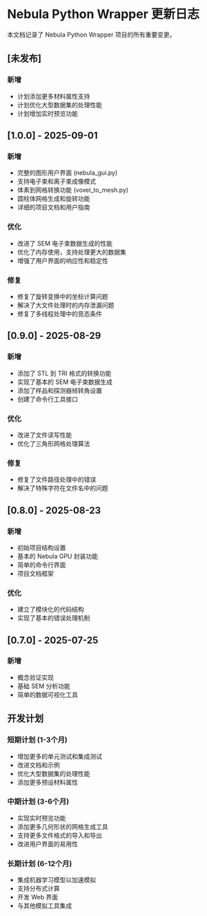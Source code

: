 # Nebula Python Wrapper 更新日志

本文档记录了 Nebula Python Wrapper 项目的所有重要变更。

## [未发布]

### 新增
- 计划添加更多材料属性支持
- 计划优化大型数据集的处理性能
- 计划增加实时预览功能

## [1.0.0] - 2025-09-01

### 新增
- 完整的图形用户界面 (nebula_gui.py)
- 支持电子束和离子束成像模式
- 体素到网格转换功能 (voxel_to_mesh.py)
- 圆柱体网格生成和旋转功能
- 详细的项目文档和用户指南

### 优化
- 改进了 SEM 电子束数据生成的性能
- 优化了内存使用，支持处理更大的数据集
- 增强了用户界面的响应性和稳定性

### 修复
- 修复了旋转变换中的坐标计算问题
- 解决了大文件处理时的内存泄漏问题
- 修复了多线程处理中的竞态条件

## [0.9.0] - 2025-08-29

### 新增
- 添加了 STL 到 TRI 格式的转换功能
- 实现了基本的 SEM 电子束数据生成
- 添加了样品和探测器倾转角设置
- 创建了命令行工具接口

### 优化
- 改进了文件读写性能
- 优化了三角形网格处理算法

### 修复
- 修复了文件路径处理中的错误
- 解决了特殊字符在文件名中的问题

## [0.8.0] - 2025-08-23

### 新增
- 初始项目结构设置
- 基本的 Nebula GPU 封装功能
- 简单的命令行界面
- 项目文档框架

### 优化
- 建立了模块化的代码结构
- 实现了基本的错误处理机制

## [0.7.0] - 2025-07-25

### 新增
- 概念验证实现
- 基础 SEM 分析功能
- 简单的数据可视化工具

## 开发计划

### 短期计划 (1-3个月)
- 增加更多的单元测试和集成测试
- 改进文档和示例
- 优化大型数据集的处理性能
- 添加更多预设材料属性

### 中期计划 (3-6个月)
- 实现实时预览功能
- 添加更多几何形状的网格生成工具
- 支持更多文件格式的导入和导出
- 改进用户界面的易用性

### 长期计划 (6-12个月)
- 集成机器学习模型以加速模拟
- 支持分布式计算
- 开发 Web 界面
- 与其他模拟工具集成